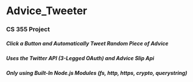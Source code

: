 # Advice_Tweeter
### CS 355 Project

##### Click a Button and Automatically Tweet Random Piece of Advice
##### Uses the Twitter API (3-Legged OAuth) and Advice Slip Api
##### Only using Built-In Node.js Modules (fs, http, https, crypto, querystring)
